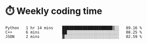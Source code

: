 
# :stopwatch: Weekly coding time 
<!--START_SECTION:waka-->
```text
Python   1 hr 14 mins    ██████████████████████▒░░   89.16 % 
C++      6 mins          ██░░░░░░░░░░░░░░░░░░░░░░░   08.25 % 
JSON     2 mins          ▓░░░░░░░░░░░░░░░░░░░░░░░░   02.59 % 
```
<!--END_SECTION:waka-->


<!-- <p> <img src="https://github-readme-stats.vercel.app/api?username=cozgerest&show_icons=true&hide_border=false" />  </p> -->

